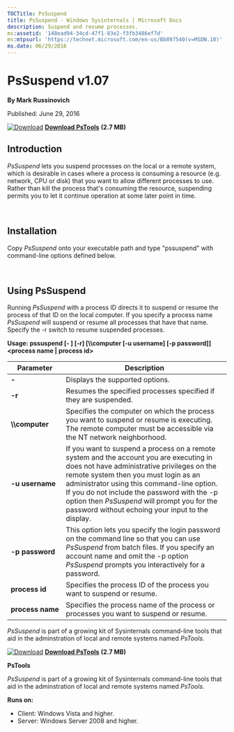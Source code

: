 ```yaml
--- 
TOCTitle: PsSuspend
title: PsSuspend - Windows Sysinternals | Microsoft Docs
description: Suspend and resume processes.
ms:assetid: '148ead94-34cd-47f1-83e2-f3fb3486ef7d'
ms:mtpsurl: 'https://technet.microsoft.com/en-us/Bb897540(v=MSDN.10)'
ms.date: 06/29/2016
---
```


PsSuspend v1.07
===============

**By Mark Russinovich**

Published: June 29, 2016

[![Download](/media/landing/sysinternals/download_sm.png)](https://download.sysinternals.com/files/PSTools.zip) [**Download PsTools**](https://download.sysinternals.com/files/PSTools.zip) **(2.7 MB)**


## Introduction

*PsSuspend* lets you suspend processes on the local or a remote system,
which is desirable in cases where a process is consuming a resource
(e.g. network, CPU or disk) that you want to allow different processes
to use. Rather than kill the process that's consuming the resource,
suspending permits you to let it continue operation at some later point
in time.

 

## Installation

Copy *PsSuspend* onto your executable path and type "pssuspend" with
command-line options defined below.

 

## Using PsSuspend

Running *PsSuspend* with a process ID directs it to suspend or resume
the process of that ID on the local computer. If you specify a process
name *PsSuspend* will suspend or resume all processes that have that
name. Specify the -r switch to resume suspended processes.

**Usage: pssuspend \[- \] \[-r\] \[\\\\computer \[-u username\] \[-p
password\]\] &lt;process name | process id&gt;**

|Parameter  |Description  |
|---------|---------|
|  **-**             | Displays the supported options.|
|  **-r**            | Resumes the specified processes specified if they are suspended.|
|  **\\\\computer**  | Specifies the computer on which the process you want to suspend or resume is executing. The remote computer must be accessible via the NT network neighborhood.|
|  **-u username**   | If you want to suspend a process on a remote system and the account you are executing in does not have administrative privileges on the remote system then you must login as an administrator using this command-line option. If you do not include the password with the -p option then *PsSuspend* will prompt you for the password without echoing your input to the display.|
|  **-p password**   | This option lets you specify the login password on the command line so that you can use *PsSuspend* from batch files. If you specify an account name and omit the -p option *PsSuspend* prompts you interactively for a password.|
|  **process id**    | Specifies the process ID of the process you want to suspend or resume.|
|  **process name**  | Specifies the process name of the process or processes you want to suspend or resume.

*PsSuspend* is part of a growing kit of Sysinternals command-line tools
that aid in the adminstration of local and remote systems named
*PsTools*.

[![Download](/media/landing/sysinternals/download_sm.png)](https://download.sysinternals.com/files/PSTools.zip) [**Download PsTools**](https://download.sysinternals.com/files/PSTools.zip) **(2.7 MB)**

**PsTools**

*PsSuspend* is part of a growing kit of Sysinternals command-line tools
that aid in the adminstration of local and remote systems named
*PsTools*.

**Runs on:**

-   Client: Windows Vista and higher.
-   Server: Windows Server 2008 and higher.



